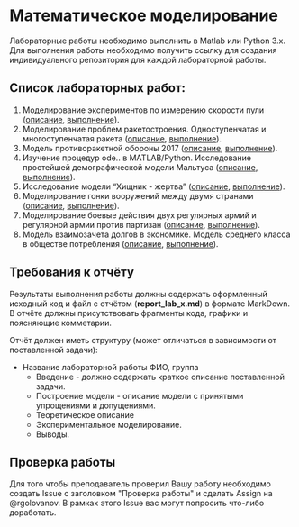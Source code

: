 # Математическое моделирование

Лабораторные работы необходимо выполнить в Matlab или Python 3.x.
Для выполнения работы необходимо получить ссылку для создания индивидуального репозитория для каждой лабораторной работы.

## Список лабораторных работ:

1. Моделирование экспериментов по измерению скорости пули ([описание](lab_1.md), [выполнение](https://classroom.github.com/a/OvLbJ1EV)).
2. Моделирование проблем ракетостроения. Одноступенчатая и многоступенчатая ракета ([описание](lab_2.md), [выполнение](https://classroom.github.com/a/Xu75YpnY)).
3. Модель противоракетной обороны 2017 ([описание](lab_3.md), [выполнение](https://classroom.github.com/a/RfOO8OYK)).
4. Изучение процедур ode.. в MATLAB/Python. Исследование простейшей демографической модели Мальтуса ([описание](lab_4.md), [выполнение](https://classroom.github.com/a/AgYOhfTz)).
5. Исследование модели “Хищник - жертва” ([описание](lab_5.md), [выполнение](https://classroom.github.com/a/Z3yUtCI4)).
6. Моделирование гонки вооружений между двумя странами ([описание](lab_6.md), [выполнение]()).
7. Моделирование боевые действия двух регулярных армий и регулярной армии против партизан ([описание](lab_7.md), [выполнение]()).
8. Модель взаимозачета долгов в экономике. Модель среднего класса в обществе потребления ([описание](lab_8.md), [выполнение]()).

## Требования к отчёту
Результаты выполнения работы должны содержать оформленный исходный код и файл с отчётом (**report_lab_x.md**) в формате MarkDown. В отчёте должны присутствовать фрагменты кода, графики и поясняющие комметарии.

Отчёт должен иметь структуру (может отличаться в зависимости от поставленной задачи):
* Название лабораторной работы
  ФИО, группа
  * Введение - должно содержать краткое описание поставленной задачи.
  * Построение модели - описание модели с принятыми упрощениями и допущениями.
  * Теоретическое описание
  * Экспериментальное моделирование.
  * Выводы.
  
## Проверка работы
Для того чтобы преподаватель проверил Вашу работу необходимо создать Issue с заголовком "Проверка работы" и сделать Assign на @rgolovanov.
В рамках этого Issue вас могут попросить что-либо доработать.

